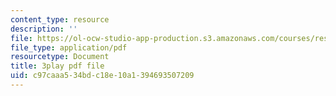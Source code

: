 ```yaml
---
content_type: resource
description: ''
file: https://ol-ocw-studio-app-production.s3.amazonaws.com/courses/res-18-007-calculus-revisited-multivariable-calculus-fall-2011/c97caaa534bdc18e10a1394693507209_nFf_SJRwfaY.pdf
file_type: application/pdf
resourcetype: Document
title: 3play pdf file
uid: c97caaa5-34bd-c18e-10a1-394693507209
---
```

